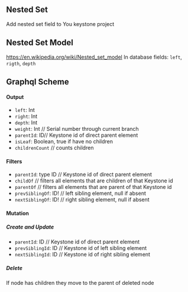 ## Nested Set

Add nested set field to You keystone project

## Nested Set Model

https://en.wikipedia.org/wiki/Nested_set_model
In database fields: `left`, `rigth`, `depth`

## Graphql Scheme

#### Output

- `left`: Int
- `right`: Int
- `depth`: Int
- `weight`: Int // Serial number through current branch
- `parentId`: ID// Keystone id of direct parent element
- `isLeaf`: Boolean, true if have no children
- `childrenCount` // counts children

#### Filters

- `parentId`: type ID // Keystone id of direct parent element
- `childOf` // filters all elements that are children of that Keystone id
- `parentOf` // filters all elements that are parent of that Keystone id
- `prevSiblingOf`: ID! // left sibling element, null if absent
- `nextSiblingOf`: ID! // right sibling element, null if absent

#### Mutation

##### Create and Update

- `parentId`: ID // Keystone id of direct parent element
- `prevSiblingId`: ID // Keystone id of left sibling element
- `nextSiblingId`: ID // Keystone id of right sibling element

##### Delete

If node has children they move to the parent of deleted node
